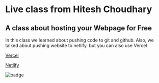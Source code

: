 # Live class from Hitesh Choudhary

## A class about hosting your Webpage for Free

In this class we learned about pushing code to git and github.
Also, we talked about pushing website to netlify. but you can also use
Vercel

[Vercel](https://vercel.com)

[Netlify](https://codewithshoaib.netlify.app/)

![badge](https://img.shields.io/badge/Live--class-Sunday-green)
